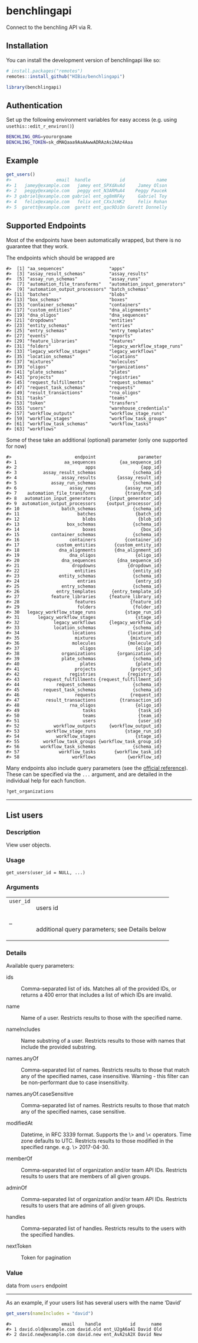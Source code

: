 
<!-- README.md is generated from README.Rmd. Please edit that file -->

# benchlingapi

<!-- badges: start -->
<!-- badges: end -->

Connect to the benchling API via R.

## Installation

You can install the development version of benchlingapi like so:

``` r
# install.packages("remotes")
remotes::install_github("HIBio/benchlingapi")

library(benchlingapi)
```

## Authentication

Set up the following environment variables for easy access (e.g. using
`usethis::edit_r_environ()`)

``` bash
BENCHLING_ORG=yourorgname
BENCHLING_TOKEN=sk_dMAQaaa9AaAAwwADRAzAs2AAz4Aaa
```

## Example

``` r
get_users()
#>                 email  handle           id            name
#> 1   jamey@example.com   jamey ent_SPXdAvAd     Jamey Olson
#> 2   peggy@example.com   peggy ent_N3ARMuA4    Peggy Paucek
#> 3 gabriel@example.com gabriel ent_og8mNFAy     Gabriel Toy
#> 4   felix@example.com   felix ent_CXxJcHK2     Felix Rohan
#> 5  garett@example.com  garett ent_qac9DiQn Garett Donnelly
```

## Supported Endpoints

Most of the endpoints have been automatically wrapped, but there is no
guarantee that they work.

The endpoints which should be wrapped are

    #>  [1] "aa_sequences"                 "apps"                        
    #>  [3] "assay_result_schemas"         "assay_results"               
    #>  [5] "assay_run_schemas"            "assay_runs"                  
    #>  [7] "automation_file_transforms"   "automation_input_generators" 
    #>  [9] "automation_output_processors" "batch_schemas"               
    #> [11] "batches"                      "blobs"                       
    #> [13] "box_schemas"                  "boxes"                       
    #> [15] "container_schemas"            "containers"                  
    #> [17] "custom_entities"              "dna_alignments"              
    #> [19] "dna_oligos"                   "dna_sequences"               
    #> [21] "dropdowns"                    "entities"                    
    #> [23] "entity_schemas"               "entries"                     
    #> [25] "entry_schemas"                "entry_templates"             
    #> [27] "events"                       "exports"                     
    #> [29] "feature_libraries"            "features"                    
    #> [31] "folders"                      "legacy_workflow_stage_runs"  
    #> [33] "legacy_workflow_stages"       "legacy_workflows"            
    #> [35] "location_schemas"             "locations"                   
    #> [37] "mixtures"                     "molecules"                   
    #> [39] "oligos"                       "organizations"               
    #> [41] "plate_schemas"                "plates"                      
    #> [43] "projects"                     "registries"                  
    #> [45] "request_fulfillments"         "request_schemas"             
    #> [47] "request_task_schemas"         "requests"                    
    #> [49] "result_transactions"          "rna_oligos"                  
    #> [51] "tasks"                        "teams"                       
    #> [53] "token"                        "transfers"                   
    #> [55] "users"                        "warehouse_credentials"       
    #> [57] "workflow_outputs"             "workflow_stage_runs"         
    #> [59] "workflow_stages"              "workflow_task_groups"        
    #> [61] "workflow_task_schemas"        "workflow_tasks"              
    #> [63] "workflows"

Some of these take an additional (optional) parameter (only one
supported for now)

    #>                        endpoint                parameter
    #> 1                  aa_sequences         {aa_sequence_id}
    #> 2                          apps                 {app_id}
    #> 3          assay_result_schemas              {schema_id}
    #> 4                 assay_results        {assay_result_id}
    #> 5             assay_run_schemas              {schema_id}
    #> 6                    assay_runs           {assay_run_id}
    #> 7    automation_file_transforms           {transform_id}
    #> 8   automation_input_generators     {input_generator_id}
    #> 9  automation_output_processors    {output_processor_id}
    #> 10                batch_schemas              {schema_id}
    #> 11                      batches               {batch_id}
    #> 12                        blobs                {blob_id}
    #> 13                  box_schemas              {schema_id}
    #> 14                        boxes                 {box_id}
    #> 15            container_schemas              {schema_id}
    #> 16                   containers           {container_id}
    #> 17              custom_entities       {custom_entity_id}
    #> 18               dna_alignments       {dna_alignment_id}
    #> 19                   dna_oligos               {oligo_id}
    #> 20                dna_sequences        {dna_sequence_id}
    #> 21                    dropdowns            {dropdown_id}
    #> 22                     entities              {entity_id}
    #> 23               entity_schemas              {schema_id}
    #> 24                      entries               {entry_id}
    #> 25                entry_schemas              {schema_id}
    #> 26              entry_templates      {entry_template_id}
    #> 27            feature_libraries     {feature_library_id}
    #> 28                     features             {feature_id}
    #> 29                      folders              {folder_id}
    #> 30   legacy_workflow_stage_runs           {stage_run_id}
    #> 31       legacy_workflow_stages               {stage_id}
    #> 32             legacy_workflows     {legacy_workflow_id}
    #> 33             location_schemas              {schema_id}
    #> 34                    locations            {location_id}
    #> 35                     mixtures             {mixture_id}
    #> 36                    molecules            {molecule_id}
    #> 37                       oligos               {oligo_id}
    #> 38                organizations        {organization_id}
    #> 39                plate_schemas              {schema_id}
    #> 40                       plates               {plate_id}
    #> 41                     projects             {project_id}
    #> 42                   registries            {registry_id}
    #> 43         request_fulfillments {request_fulfillment_id}
    #> 44              request_schemas              {schema_id}
    #> 45         request_task_schemas              {schema_id}
    #> 46                     requests             {request_id}
    #> 47          result_transactions         {transaction_id}
    #> 48                   rna_oligos               {oligo_id}
    #> 49                        tasks                {task_id}
    #> 50                        teams                {team_id}
    #> 51                        users                {user_id}
    #> 52             workflow_outputs     {workflow_output_id}
    #> 53          workflow_stage_runs           {stage_run_id}
    #> 54              workflow_stages               {stage_id}
    #> 55         workflow_task_groups {workflow_task_group_id}
    #> 56        workflow_task_schemas              {schema_id}
    #> 57               workflow_tasks       {workflow_task_id}
    #> 58                    workflows            {workflow_id}

Many endpoints also include query parameters (see the [official
reference](https://benchling.com/api/reference)). These can be specified
via the `...` argument, and are detailed in the individual help for each
function.

``` r
?get_organizations
```

------------------------------------------------------------------------

<h2>
List users
</h2>
<h3>
Description
</h3>
<p>
View user objects.
</p>
<h3>
Usage
</h3>
<pre><code class='language-R'>get_users(user_id = NULL, ...)
</code></pre>
<h3>
Arguments
</h3>
<table>
<tr style="vertical-align: top;">
<td>
<code>user_id</code>
</td>
<td>
<p>
users id
</p>
</td>
</tr>
<tr style="vertical-align: top;">
<td>
<code>…</code>
</td>
<td>
<p>
additional query parameters; see Details below
</p>
</td>
</tr>
</table>
<h3>
Details
</h3>
<p>
Available query parameters:
</p>
<dl>
<dt>
ids
</dt>
<dd>
<p>
Comma-separated list of ids. Matches all of the provided IDs, or returns
a 400 error that includes a list of which IDs are invalid.
</p>
</dd>
<dt>
name
</dt>
<dd>
<p>
Name of a user. Restricts results to those with the specified name.
</p>
</dd>
<dt>
nameIncludes
</dt>
<dd>
<p>
Name substring of a user. Restricts results to those with names that
include the provided substring.
</p>
</dd>
<dt>
names.anyOf
</dt>
<dd>
<p>
Comma-separated list of names. Restricts results to those that match any
of the specified names, case insensitive. Warning - this filter can be
non-performant due to case insensitivity.
</p>
</dd>
<dt>
names.anyOf.caseSensitive
</dt>
<dd>
<p>
Comma-separated list of names. Restricts results to those that match any
of the specified names, case sensitive.
</p>
</dd>
<dt>
modifiedAt
</dt>
<dd>
<p>
Datetime, in RFC 3339 format. Supports the \> and \< operators. Time
zone defaults to UTC. Restricts results to those modified in the
specified range. e.g. \> 2017-04-30.
</p>
</dd>
<dt>
memberOf
</dt>
<dd>
<p>
Comma-separated list of organization and/or team API IDs. Restricts
results to users that are members of all given groups.
</p>
</dd>
<dt>
adminOf
</dt>
<dd>
<p>
Comma-separated list of organization and/or team API IDs. Restricts
results to users that are admins of all given groups.
</p>
</dd>
<dt>
handles
</dt>
<dd>
<p>
Comma-separated list of handles. Restricts results to the users with the
specified handles.
</p>
</dd>
<dt>
nextToken
</dt>
<dd>
<p>
Token for pagination
</p>
</dd>
</dl>
<h3>
Value
</h3>
<p>
data from <code>users</code> endpoint
</p>
</div>

------------------------------------------------------------------------

As an example, if your users list has several users with the name
‘David’

``` r
get_users(nameIncludes = "david")
```

    #>                   email    handle           id      name
    #> 1 david.old@example.com david.old ent_U2gA6a41 David Old
    #> 2 david.new@example.com david.new ent_AvA2sA2X David New

